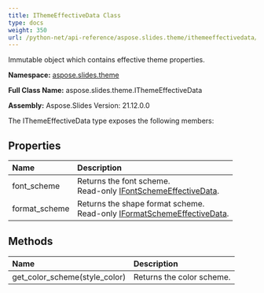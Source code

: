 ```yaml
---
title: IThemeEffectiveData Class
type: docs
weight: 350
url: /python-net/api-reference/aspose.slides.theme/ithemeeffectivedata/
---
```


Immutable object which contains effective theme properties.

**Namespace:** [aspose.slides.theme](/slides/python-net/api-reference/aspose.slides.theme/)

**Full Class Name:** aspose.slides.theme.IThemeEffectiveData

**Assembly:**  Aspose.Slides Version: 21.12.0.0

The IThemeEffectiveData type exposes the following members:
## **Properties**
|**Name**|**Description**|
| :- | :- |
|font_scheme|Returns the font scheme.<br/>            Read-only [IFontSchemeEffectiveData](/slides/python-net/api-reference/aspose.slides.theme/ifontschemeeffectivedata/).|
|format_scheme|Returns the shape format scheme.<br/>            Read-only [IFormatSchemeEffectiveData](/slides/python-net/api-reference/aspose.slides.theme/iformatschemeeffectivedata/).|
## **Methods**
|**Name**|**Description**|
| :- | :- |
|get_color_scheme(style_color)|Returns the color scheme.|
